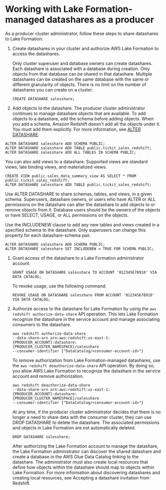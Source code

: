 # Working with Lake Formation\-managed datashares as a producer<a name="lake-formation-getting-started-producer"></a>

As a producer cluster administrator, follow these steps to share datashares to Lake Formation:

1. Create datashares in your cluster and authorize AWS Lake Formation to access the datashares\.

   Only cluster superuser and database owners can create datashares\. Each datashare is associated with a database during creation\. Only objects from that database can be shared in that datashare\. Multiple datashares can be created on the same database with the same or different granularity of objects\. There is no limit on the number of datashares you can create on a cluster\.

   ```
   CREATE DATASHARE salesshare;
   ```

1.  Add objects to the datashare\. The producer cluster administrator continues to manage datashare objects that are available\. To add objects to a datashare, add the schema before adding objects\. When you add a schema, Amazon Redshift doesn't add all the objects under it\. You must add them explicitly\. For more information, see [ALTER DATASHARE](https://docs.aws.amazon.com/redshift/latest/dg/r_ALTER_DATASHARE.html)\. 

   ```
   ALTER DATASHARE salesshare ADD SCHEMA PUBLIC;
   ALTER DATASHARE salesshare ADD TABLE public.tickit_sales_redshift;
   ALTER DATASHARE salesshare ADD ALL TABLES IN SCHEMA PUBLIC;
   ```

   You can also add views to a datashare\. Supported views are standard views, late binding views, and materialized views\.

   ```
   CREATE VIEW public.sales_data_summary_view AS SELECT * FROM public.tickit_sales_redshift;
   ALTER DATASHARE salesshare ADD TABLE public.tickit_sales_redshift;
   ```

   Use ALTER DATASHARE to share schemas, tables, and views, in a given schema\. Superusers, datashare owners, or users who have ALTER or ALL permissions on the datashare can alter the datashare to add objects to or remove objects from it\. Database users should be the owners of the objects or have SELECT, USAGE, or ALL permissions on the objects\. 

   Use the INCLUDENEW clause to add any new tables and views created in a specified schema to the datashare\. Only superusers can change this property for each datashare\-schema pair\.

   ```
   ALTER DATASHARE salesshare ADD SCHEMA PUBLIC;
   ALTER DATASHARE salesshare SET INCLUDENEW = TRUE FOR SCHEMA PUBLIC;
   ```

1. Grant access of the datashare to a Lake Formation administrator account\.

   ```
   GRANT USAGE ON DATASHARE salesshare TO ACCOUNT '012345678910' VIA DATA CATALOG;
   ```

   To revoke usage, use the following command\.

   ```
   REVOKE USAGE ON DATASHARE salesshare FROM ACCOUNT '012345678910' VIA DATA CATALOG;
   ```

1. Authorize access to the datashare for Lake Formation by using the `aws redshift authorize-data-share` API operation\. This lets Lake Formation recognize the datashare in the service account and manage associating consumers to the datashare\.

   ```
   aws redshift authorize-data-share 
   --data-share-arn arn:aws:redshift:us-east-1:{PRODUCER_ACCOUNT}:datashare:{PRODUCER_CLUSTER_NAMESPACE}/salesshare 
   --consumer-identifier {"DataCatalog/<consumer-account-id>"}
   ```

    To remove authorization from Lake Formation\-managed datashares, use the `aws redshift deauthorize-data-share` API operation\. By doing so, you allow AWS Lake Formation to recognize the datashare in the service account and remove authorization\. 

   ```
   aws redshift deauthorize-data-share 
   --data-share-arn arn:aws:redshift:us-east-1:{PRODUCER_ACCOUNT}:datashare:{PRODUCER_CLUSTER_NAMESPACE}/salesshare 
   --consumer-identifier {"DataCatalog/<consumer-account-id>"}
   ```

    At any time, if the producer cluster administrator decides that there is no longer a need to share data with the consumer cluster, they can use DROP DATASHARE to delete the datashare\. The associated permissions and objects in Lake Formation are not automatically deleted\. 

   ```
   DROP DATASHARE salesshare;
   ```

    After authorizing the Lake Formation account to manage the datashare, the Lake Formation administrator can discover the shared datashare and create a database in the AWS Glue Data Catalog linking to the datashare\. The administrator must also create local resources that define how objects within the datashare should map to objects within Lake Formation\. For more information about discovering datashares and creating local resources, see Accepting a datashare invitation from Redshift\. 